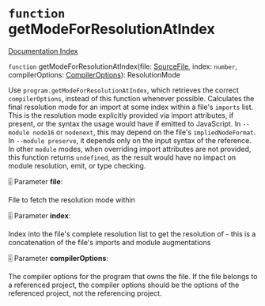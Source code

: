 # `function` getModeForResolutionAtIndex

[Documentation Index](../README.md)

`function` getModeForResolutionAtIndex(file: [SourceFile](../interface.SourceFile/README.md), index: `number`, compilerOptions: [CompilerOptions](../interface.CompilerOptions/README.md)): ResolutionMode

Use `program.getModeForResolutionAtIndex`, which retrieves the correct `compilerOptions`, instead of this function whenever possible.
Calculates the final resolution mode for an import at some index within a file's `imports` list. This is the resolution mode
explicitly provided via import attributes, if present, or the syntax the usage would have if emitted to JavaScript. In
`--module node16` or `nodenext`, this may depend on the file's `impliedNodeFormat`. In `--module preserve`, it depends only on the
input syntax of the reference. In other `module` modes, when overriding import attributes are not provided, this function returns
`undefined`, as the result would have no impact on module resolution, emit, or type checking.

🎚️ Parameter **file**:

File to fetch the resolution mode within

🎚️ Parameter **index**:

Index into the file's complete resolution list to get the resolution of - this is a concatenation of the file's imports and module augmentations

🎚️ Parameter **compilerOptions**:

The compiler options for the program that owns the file. If the file belongs to a referenced project, the compiler options
should be the options of the referenced project, not the referencing project.

